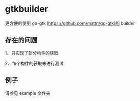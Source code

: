 # gtkbuilder

更方便的使用 go-gtk [https://github.com/mattn/go-gtk]的 builder

## 存在的问题

1、只实现了部分构件的获取

2、每个构件的获取未进行测试

## 例子

请参见 example 文件夹
